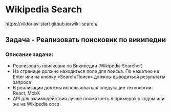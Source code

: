 # Wikipedia Search
<https://viktoriav-start.github.io/wiki-search/>

## Задача - Реализовать поисковик по википедии

### Описание задачи:
- Реализовать поисковик по Википедии (Wikipedia Searcher)
- На странице должно находиться поле для поиска. По нажатию на Enter или на кнопку «Search/Поиск» должны выводиться результаты запроса
- В реализации должны использоваться следующие технологии: React, MobX
- API для взаимодействия лучше посмотреть в примерах с кодом или же на Wikipedia docs
